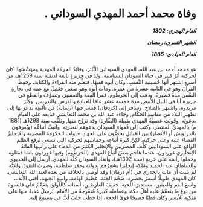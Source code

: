 <h1 dir="rtl">وفاة محمد أحمد المهدي السوداني .</h1>

<h5 dir="rtl">العام الهجري:  1302

الشهر القمري: رمضان

العام الميلادي: 1885</h5>

<p dir="rtl">هو محمد أحمد بن عبد الله، المهدي السوداني الثَّائر، وقائدُ الحركة المهدية ومؤسِّسُها. كان لحركته أثرٌ كبير في حياة السودانِ السياسية. ولِدَ في جزيرةٍ تابعة لدنقلة سنة 1259هـ، من أسرةٍ اشتهر أنها حُسينية النَّسَبِ. وكان أبوه فقيهًا، فتعلَّم منه القراءةَ والكتابة، وحفِظَ القرآنَ وهو في الثانية عشرة من عمره. ومات أبوه وهو صغير، فعَمِلَ مع عمه في نجارةِ السُّفن مدةً قصيرةً، وذهب إلى الخرطوم، فقرأ الفِقهَ والتفسيرَ، وتصوَّفَ وانقطع في جزيرة أبا في النيل الأبيض مدة خمسة عشر عامًا للعبادة والدرسِ والتدريس. وكثُرَ مريدوه، واشتهر بالصلاحِ. وسافر إلى (كردفان) فنشر فيها (رسالة) من تأليفِه يدعو بها إلى تطهيرِ البلاد من مفاسِدِ الحكَّام, وجاءه عبد الله بن محمد التعايشي فبايعه على القيامِ بدعوتِه. وقَوِيَت عصبيَّةُ المهدي بقبيلة (البقَّارة) وقد تزوَّج منها, وتلقَّب سنة 1298هـ (1881 م) بالمهديِّ المنتظر، وكتب إلى فُقهاء السودان يدعوهم لنصرتِه. وانبَثَّ أتباعُه (ويُعرفون بالدراويش أو الأنصار) بين القبائِلِ يحضُّون على الجهادِ. حاولت الحكومةُ المصرية والإنجليزُ القضاءَ عليه وعلى حركتِه، لكِنَّ كثرةَ أتباعِه وحماسَهم لحركتِه التي تسعى لرفعِ الظلم الواقع على السودانيين كلَّف المصريين والإنجليز الكثيرَ من الدماء على رأسِها القائدُ الإنجليزي غوردون، عندما هاجم بعضُ أتباع المهدي (الخرطوم) وفيها غوردون باشا فقتلوه وحملوا رأسَه على حَربةٍ (سنة 1302هـ)، وانقاد السودان كلُّه للمهدي. أرسل إلى الخديوي والسلطان عبد الحميد ومَلِكة إنجلترا يشعِرُهم بدولته ومقر سلطنتِه، وضربَ النقودَ. ولكِنَّه لم يلبث أن مات بالجدري في (أم درمان) وقد أوصى بالخلافة من بعده لعبد الله التعايشي. كان المهدي طويلًا أسمرَ بخضرة، ضَخْمَ الجثة، عظيمَ الهامة، واسِعَ الجبهة، أقنى الأنف، واسعَ الفم والعينين، مستديرَ اللحية، خفيفَ العارِضَينِ، أسنانه كاللؤلؤ، يتعَمَّمُ على قلنسوة من نوعِ ما يتعمَّمُ عليه أهلُ مكة، وعمامتُه كبيرةٌ مُنفَرِجةٌ من الأمام، يُرسِلُ عذبةً منها على مَنكِبِه الأيسر.وكان فطِنًا فصيحًا قويَّ الحجة، إذا خطب خلبَ لُبَّ مَن يستمِعُ إليه.</p></br>
